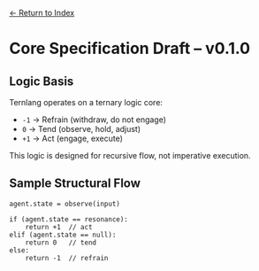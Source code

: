 [← Return to Index](/eriirfos-eng/-ternlang/blob/main/13/wiki/index.md)


# Core Specification Draft – v0.1.0

## Logic Basis

Ternlang operates on a ternary logic core:
- `-1` → Refrain (withdraw, do not engage)
- `0` → Tend (observe, hold, adjust)
- `+1` → Act (engage, execute)

This logic is designed for recursive flow, not imperative execution.

## Sample Structural Flow

```ternlang
agent.state = observe(input)

if (agent.state == resonance):
    return +1  // act
elif (agent.state == null):
    return 0   // tend
else:
    return -1  // refrain
